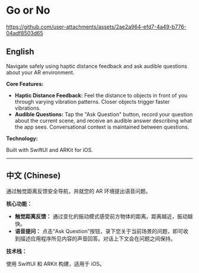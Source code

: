 # Go or No


https://github.com/user-attachments/assets/2ae2a964-efd7-4a49-b776-04adf8503d65


## English

Navigate safely using haptic distance feedback and ask audible questions about your AR environment.

**Core Features:**

*   **Haptic Distance Feedback:** Feel the distance to objects in front of you through varying vibration patterns. Closer objects trigger faster vibrations.
*   **Audible Questions:** Tap the "Ask Question" button, record your question about the current scene, and receive an audible answer describing what the app sees. Conversational context is maintained between questions.

**Technology:**

Built with SwiftUI and ARKit for iOS.

---

## 中文 (Chinese)

通过触觉距离反馈安全导航，并就您的 AR 环境提出语音问题。

**核心功能：**

*   **触觉距离反馈：** 通过变化的振动模式感受前方物体的距离。距离越近，振动越快。
*   **语音提问：** 点击“Ask Question”按钮，录下您关于当前场景的问题，即可收到描述应用程序所见内容的声音回答。对话上下文会在问题之间保持。

**技术栈：**

使用 SwiftUI 和 ARKit 构建，适用于 iOS。
